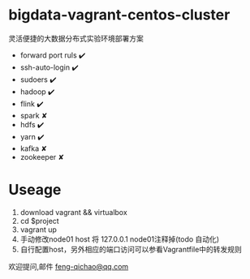 # bigdata-vagrant-centos-cluster
灵活便捷的大数据分布式实验环境部署方案

- forward port ruls ✔️ 
- ssh-auto-login ✔️
- sudoers ✔️
- hadoop  ️✔️
- flink   ✔️
- spark   ✘
- hdfs    ✔️
- yarn    ✔️ 
- kafka   ✘ 
- zookeeper ✘


# Useage
1. download vagrant && virtualbox  
2. cd $project  
3. vagrant up  
4. 手动修改node01 host 将 127.0.0.1 node01注释掉(todo 自动化)  
5. 自行配置host，另外相应的端口访问可以参看Vagrantfile中的转发规则  

欢迎提问,邮件 feng-qichao@qq.com  